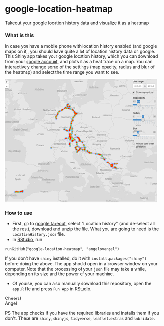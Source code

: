 # google-location-heatmap
Takeout your google location history data and visualize it as a heatmap

### What is this
In case you have a mobile phone with location history enabled (and google maps on it), you should have quite a lot of location history data on google. This Shiny app takes your google location history, which you can download from your [google account](https://takeout.google.com/settings/takeout), and plots it as a heat trace on a map. You can interactively change some of the settings (map opacity, radius and blur of the heatmap) and select the time range you want to see.

![This is me going around Europe:)](img/screenshot1.png)

### How to use
- First, go to [google takeout](https://takeout.google.com/settings/takeout), select "Location history" (and de-select all the rest), download and unzip the file. What you are going to need is the `LocationHistory.json` file. 
- In [RStudio](https://www.rstudio.com/), run

`runGitHub("google-location-heatmap", "angelovangel")`

If you don't have `shiny` installed, do it with `install.packages("shiny")` before doing the above. The app should open in a browser window on your computer. Note that the processing of your `json` file may take a while, depending on its size and the power of your machine.
- Of yourse, you can also manually download this repository, open the `app.R` file and press `Run App` in RStudio.

Cheers!   
Angel

PS The app checks if you have the required libraries and installs them if you don't. These are `shiny`, `shinyjs`, `tidyverse`, `leaflet.extras` and `lubridate`. 
